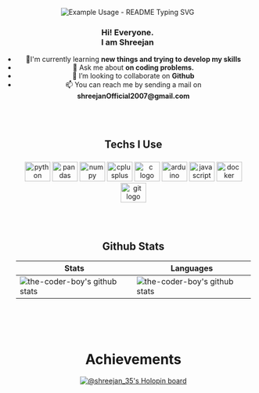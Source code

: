 <p align="center">
  <img src="https://readme-typing-svg.demolab.com/?lines=Hello,+There!+👋;I'm+Shreejan - a.k.a - the-coder-boy+👨‍💻;Nice+to+meet+you!&font=Fira%20Code&center=true&width=380&height=50&duration=4000&pause=1000" alt="Example Usage - README Typing SVG">
</p>

<div align="center" style="border-radius='5px'">

<div align="center">
<h3 align="center">Hi! Everyone.</br>I am Shreejan </h3>
<ul>
<li>🌱I'm currently learning <b>new things and trying to develop my skills</b> </li>
<li>💬 Ask me about <b>on coding problems.</b></li>
<li>👯 I’m looking to collaborate on <b>Github</b></li>
<li>📫 You can reach me by sending a mail on <b>shreejanOfficial2007@gmail.com</b></li>

</br></br>

###

<h2 align="center">Techs I Use</h2>

###

<div align="center">
  <img src="https://cdn.jsdelivr.net/gh/devicons/devicon/icons/python/python-original.svg" height="40" width="52" alt="python logo"  />
  <img src="https://cdn.jsdelivr.net/gh/devicons/devicon/icons/pandas/pandas-original.svg" height="40" width="52" alt="pandas logo"  />
  <img src="https://cdn.jsdelivr.net/gh/devicons/devicon/icons/numpy/numpy-original.svg" height="40" width="52" alt="numpy logo"  />
  <img src="https://cdn.jsdelivr.net/gh/devicons/devicon/icons/cplusplus/cplusplus-plain.svg" height="40" width="52" alt="cplusplus logo"  />
  <img src="https://cdn.jsdelivr.net/gh/devicons/devicon/icons/c/c-plain.svg" height="40" width="52" alt="c logo"  />
  <img src="https://cdn.jsdelivr.net/gh/devicons/devicon/icons/arduino/arduino-original-wordmark.svg" height="40" width="52" alt="arduino logo"  />
  <img src="https://cdn.jsdelivr.net/gh/devicons/devicon/icons/javascript/javascript-original.svg" height="40" width="52" alt="javascript logo"  />
  <img src="https://cdn.jsdelivr.net/gh/devicons/devicon/icons/docker/docker-plain-wordmark.svg" height="40" width="52" alt="docker logo"  />
  <img src="https://cdn.jsdelivr.net/gh/devicons/devicon/icons/git/git-plain.svg" height="40" width="52" alt="git logo"  />
</div>


</br></br>

## Github Stats
| Stats                                                                                                                                       | Languages                                                                                                                         |
|-----------------------------------------------------------------------------------------------------------------------------------------|---------------------------------------------------------------------------------------------------------------------------|
| ![the-coder-boy's github stats](https://github-readme-stats.vercel.app/api?username=the-coder-boy&show_icons=true&theme=radical&include_all_commits=true) | ![the-coder-boy's github stats](https://github-readme-stats.vercel.app/api/top-langs/?username=the-coder-boy&theme=radical&layout=compact) |

</br></br></br>

# Achievements
[![@shreejan_35's Holopin board](https://holopin.io/api/user/board?user=shreejan_35)](https://holopin.io/@shreejan_35)

